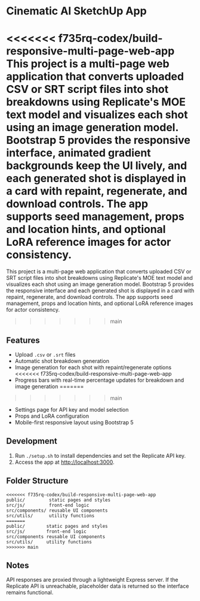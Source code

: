 # Cinematic AI SketchUp App

<<<<<<< f735rq-codex/build-responsive-multi-page-web-app
This project is a multi-page web application that converts uploaded CSV or SRT
script files into shot breakdowns using Replicate's MOE text model and
visualizes each shot using an image generation model. Bootstrap 5 provides the
responsive interface, animated gradient backgrounds keep the UI lively, and each
generated shot is displayed in a card with repaint, regenerate, and download
controls. The app supports seed management, props and location hints, and
optional LoRA reference images for actor consistency.
=======
This project is a multi-page web application that converts uploaded CSV or SRT script files into shot breakdowns using Replicate's MOE text model and visualizes each shot using an image generation model. Bootstrap 5 provides the responsive interface and each generated shot is displayed in a card with repaint, regenerate, and download controls. The app supports seed management, props and location hints, and optional LoRA reference images for actor consistency.
>>>>>>> main

## Features
- Upload `.csv` or `.srt` files
- Automatic shot breakdown generation
- Image generation for each shot with repaint/regenerate options
<<<<<<< f735rq-codex/build-responsive-multi-page-web-app
- Progress bars with real-time percentage updates for breakdown and image generation
=======
>>>>>>> main
- Settings page for API key and model selection
- Props and LoRA configuration
- Mobile-first responsive layout using Bootstrap 5

## Development
1. Run `./setup.sh` to install dependencies and set the Replicate API key.
2. Access the app at [http://localhost:3000](http://localhost:3000).

## Folder Structure
```
<<<<<<< f735rq-codex/build-responsive-multi-page-web-app
public/         static pages and styles
src/js/         front-end logic
src/components/ reusable UI components
src/utils/      utility functions
=======
public/        static pages and styles
src/js/        front-end logic
src/components reusable UI components
src/utils/     utility functions
>>>>>>> main
```

## Notes
API responses are proxied through a lightweight Express server. If the Replicate API is unreachable, placeholder data is returned so the interface remains functional.

